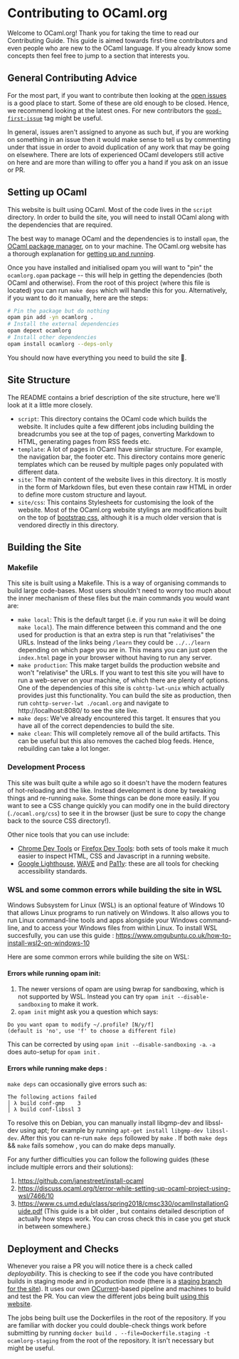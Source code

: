 Contributing to OCaml.org
=========================

Welcome to OCaml.org! Thank you for taking the time to read our Contributing Guide. This guide is aimed towards first-time contributors and even people who are new to the OCaml language. If you already know some concepts then feel free to jump to a section that interests you. 

## General Contributing Advice

For the most part, if you want to contribute then looking at the [open issues](https://github.com/ocaml/ocaml.org/issues) is a good place to start. Some of these are old enough to be closed. Hence, we recommend looking at the latest ones. For new contributors the [`good-first-issue`](https://github.com/ocaml/ocaml.org/issues?q=is%3Aissue+is%3Aopen+label%3Agood-first-issue) tag might be useful.

In general, issues aren't assigned to anyone as such but, if you are working on something in an issue then it would make sense to tell us by commenting under that issue in order to avoid duplication of any work that may be going on elsewhere. There are lots of experienced OCaml developers still active on here and are more than willing to offer you a hand if you ask on an issue or PR. 

## Setting up OCaml

This website is built using OCaml. Most of the code lives in the `script` directory. In order to build the site, you will need to install OCaml along with the dependencies that are required. 

The best way to manage OCaml and the dependencies is to install `opam`, the [OCaml package manager](https://opam.ocaml.org/), on to your machine. The OCaml.org website has a thorough explanation for [getting up and running](https://ocaml.org/learn/tutorials/up_and_running.html). 

Once you have installed and initialised opam you will want to "pin" the `ocamlorg.opam` package -- this will help in getting the dependencies (both OCaml and otherwise). From the root of this project (where this file is located) you can run `make deps` which will handle this for you. Alternatively, if you want to do it manually, here are the steps: 

```sh
# Pin the package but do nothing
opam pin add -yn ocamlorg .
# Install the external dependencies
opam depext ocamlorg
# Install other dependencies 
opam install ocamlorg --deps-only
```

You should now have everything you need to build the site :tada:. 


## Site Structure

The README contains a brief description of the site structure, here we'll look at it a little more closely. 

 - `script`: This directory contains the OCaml code which builds the website. It includes quite a few different jobs including building the breadcrumbs you see at the top of pages, converting Markdown to HTML, generating pages from RSS feeds etc. 
 - `template`: A lot of pages in OCaml have similar structure. For example, the navigation bar, the footer etc. This directory contains more generic templates which can be reused by multiple pages only populated with different data.
 - `site`: The main content of the website lives in this directory. It is mostly in the form of Markdown files, but even these contain raw HTML in order to define more custom structure and layout. 
 - `site/css`: This contains Stylesheets for customising the look of the website. Most of the OCaml.org website stylings are modifications built on the top of [bootstrap css](https://getbootstrap.com/), although it is a much older version that is vendored directly in this directory.

## Building the Site

### Makefile

This site is built using a Makefile. This is a way of organising commands to build large code-bases. Most users shouldn't need to worry too much about the inner mechanism of these files but the main commands you would want are: 

 - `make local`: This is the default target (i.e. if you run `make` it will be doing `make local`). The main difference between this command and the one used for production is that an extra step is run that "relativises" the URLs. Instead of the links being `/learn` they could be `../../learn` depending on which page you are in. This means you can just open the `index.html` page in your browser without having to run any server. 
 - `make production`: This make target builds the production website and won't "relativise" the URLs. If you want to test this site you will have to run a web-server on your machine, of which there are plenty of options. One of the dependencies of this site is `cohttp-lwt-unix` which actually provides just this functionality. You can build the site as production, then run `cohttp-server-lwt ./ocaml.org` and navigate to http://localhost:8080/ to see the site live.
 - `make deps`: We've already encountered this target. It ensures that you have all of the correct dependencies to build the site.
 - `make clean`: This will completely remove all of the build artifacts. This can be useful but this also removes the cached blog feeds. Hence, rebuilding can take a lot longer. 

### Development Process

This site was built quite a while ago so it doesn't have the modern features of hot-reloading and the like. Instead development is done by tweaking things and re-running `make`. Some things can be done more easily. If you want to see a CSS change quickly you can modify one in the build directory (`./ocaml.org/css`) to see it in the browser (just be sure to copy the change back to the source CSS directory!). 

Other nice tools that you can use include: 

 - [Chrome Dev Tools](https://developers.google.com/web/tools/chrome-devtools) or [Firefox Dev Tools](https://developer.mozilla.org/en-US/docs/Tools): both sets of tools make it much easier to inspect HTML, CSS and Javascript in a running website. 
 - [Google Lighthouse](https://developers.google.com/web/tools/lighthouse/), [WAVE](https://wave.webaim.org/) and [Pa11y](https://github.com/pa11y/pa11y): these are all tools for checking accessibility standards.
 
 ### WSL and some common errors while building the site in WSL

Windows Subsystem for Linux (WSL) is an optional feature of Windows 10 that allows Linux programs to run natively on Windows. It also allows you to run Linux command-line tools and apps alongside your Windows command-line, and to access your Windows files from within Linux.
   To install WSL succesfully, you can use this guide : https://www.omgubuntu.co.uk/how-to-install-wsl2-on-windows-10 
   
   Here are some common errors while building the site on WSL:
 #### Errors while running opam init:
1. The newer versions of opam are using bwrap for sandboxing, which is not supported by WSL. Instead you can try `opam init --disable-sandboxing` to make it work.
2. `opam init` might ask you a question which says:
```
Do you want opam to modify ~/.profile? [N/y/f]
(default is 'no', use 'f' to choose a different file)
```
This can be corrected by using `opam init --disable-sandboxing -a`. `-a` does auto-setup for `opam init` .


 #### Errors while running make deps :

`make deps` can occasionally give errors such as:
```
The following actions failed
│ λ build conf-gmp    3
│ λ build conf-libssl 3
```

To resolve this on Debian, you can manually install libgmp-dev and libssl-dev using apt; for example by running `apt-get install libgmp-dev libssl-dev`. After this you can re-run `make deps` followed by `make` .
If both `make deps` && `make` fails somehow , you can do make deps manually.

For any further difficulties you can follow the following guides (these include multiple errors and their solutions):

  1. https://github.com/janestreet/install-ocaml
  2. https://discuss.ocaml.org/t/error-while-setting-up-ocaml-project-using-wsl/7466/10
  3. https://www.cs.umd.edu/class/spring2018/cmsc330/ocamlInstallationGuide.pdf (This guide is a bit older , but contains detailed description of actually how steps work. You can cross check this in case you get stuck in between somewhere.)

## Deployment and Checks

Whenever you raise a PR you will notice there is a check called *deployability*. This is checking to see if the code you have contributed builds in staging mode and in production mode (there is a [staging branch for the site](https://staging.ocaml.org/)). It uses our own [OCurrent](https://github.com/ocurrent/ocurrent)-based pipeline and machines to build and test the PR. You can view the different jobs being built [using this website](https://deploy.ocamllabs.io/?repo=ocaml/ocaml.org-builds).

The jobs being built use the Dockerfiles in the root of the repository. If you are familiar with docker you could double-check things work before submitting by running `docker build . --file=Dockerfile.staging -t ocamlorg-staging` from the root of the repository. It isn't necessary but might be useful.
